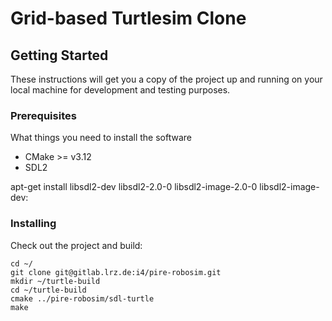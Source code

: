 # Grid-based Turtlesim Clone

## Getting Started

These instructions will get you a copy of the project up and running on your local machine for development and testing purposes.

### Prerequisites

What things you need to install the software

- CMake >= v3.12
- SDL2

apt-get install libsdl2-dev libsdl2-2.0-0 libsdl2-image-2.0-0 libsdl2-image-dev:

### Installing

Check out the project and build:
```
cd ~/
git clone git@gitlab.lrz.de:i4/pire-robosim.git
mkdir ~/turtle-build
cd ~/turtle-build 
cmake ../pire-robosim/sdl-turtle
make
```
